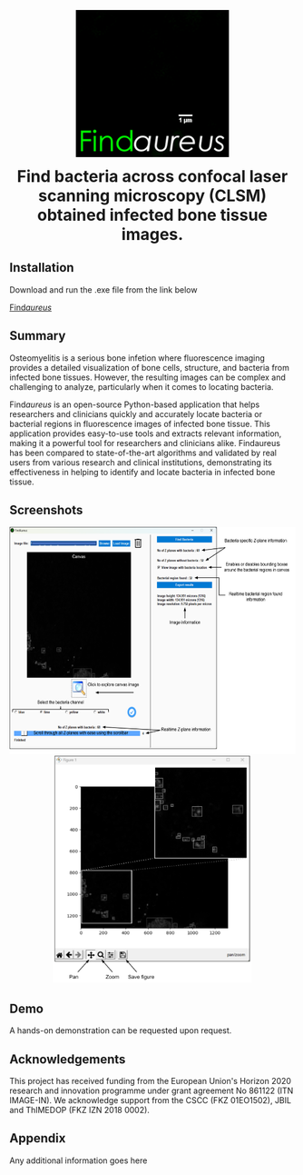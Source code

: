 <p align="center">
<img src = "https://github.com/shibarjun/FindAureus/blob/main/IconsGUI/Findaureus_icon_readme.gif" />
</p>

<h1 align="center" style="margin-top: 0px;">Find bacteria across confocal laser scanning microscopy (CLSM) obtained infected bone tissue images.</h1>

## Installation

Download and run the .exe file from the link below

[Find*aureus*](https://imagein.bmd-software.com/s/pA2L6uVsXu9ICGn)
    
## Summary

Osteomyelitis is a serious bone infetion where fluorescence imaging provides a detailed visualization of bone cells, structure, and bacteria from infected bone tissues. However, the resulting images can be complex and challenging to analyze, particularly when it comes to locating bacteria. 

Find*aureus* is an open-source Python-based application that helps researchers and clinicians quickly and accurately locate bacteria or bacterial regions in fluorescence images of infected bone tissue. This application provides easy-to-use tools and extracts relevant information, making it a powerful tool for researchers and clinicians alike. Findaureus has been compared to state-of-the-art algorithms and validated by real users from various research and clinical institutions, demonstrating its effectiveness in helping to identify and locate bacteria in infected bone tissue.

## Screenshots

<p align="center">
<img src = "https://github.com/shibarjun/FindAureus/blob/main/Images/Screenshot_1.png" width="550" height="400" /><img src = "https://github.com/shibarjun/FindAureus/blob/main/Images/Screenshot_2.png" width="350" height="400" />   
</p>

## Demo

A hands-on demonstration can be requested upon request. 

## Acknowledgements

This project has received funding from the European Union's Horizon 2020 research and innovation programme under grant agreement No 861122 (ITN IMAGE-IN). We acknowledge support from the CSCC (FKZ 01EO1502), JBIL and ThIMEDOP (FKZ IZN 2018 0002).


## Appendix

Any additional information goes here

